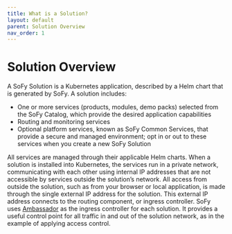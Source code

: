 ```yaml
---
title: What is a Solution?
layout: default
parent: Solution Overview
nav_order: 1
---
```

# **Solution Overview**

A SoFy Solution is a Kubernetes application, described by a Helm chart that is generated by SoFy.
A solution includes:
* One or more services (products, modules, demo packs) selected from the SoFy Catalog, which provide the desired application capabilities
* Routing and monitoring services
* Optional platform services, known as SoFy Common Services, that provide a secure and managed environment; opt in or out to these services when you create a new SoFy Solution

All services are managed through their applicable Helm charts. When a solution is installed into Kubernetes, the services run in a private network, communicating with each other using internal IP addresses that are not accessible by services outside the solution’s network. All access from outside the solution, such as from your browser or local application, is made through the single external IP address for the solution. This external IP address connects to the routing component, or ingress controller. SoFy uses [Ambassador](https://www.getambassador.io/) as the ingress controller for each solution. It provides a useful control point for all traffic in and out of the solution network, as in the example of applying access control.  
